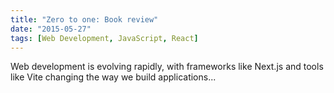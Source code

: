 ```yaml
---
title: "Zero to one: Book review"
date: "2015-05-27"
tags: [Web Development, JavaScript, React]
---
```


Web development is evolving rapidly, with frameworks like Next.js and tools like Vite changing the way we build applications...
